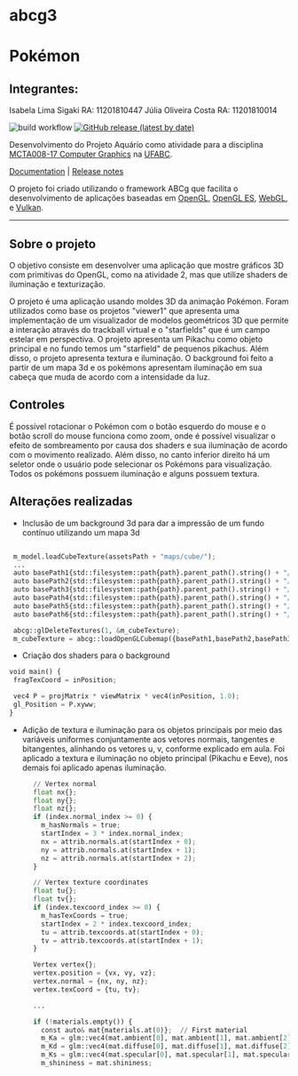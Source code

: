 # abcg3

# Pokémon
## Integrantes:
Isabela Lima Sigaki RA: 11201810447
Júlia Oliveira Costa RA: 11201810014


![build workflow](https://github.com/hbatagelo/abcg/actions/workflows/build.yml/badge.svg)
[![GitHub release (latest by date)](https://img.shields.io/github/v/release/hbatagelo/abcg)](https://github.com/hbatagelo/abcg/releases/latest)

Desenvolvimento do Projeto Aquário como atividade para a disciplina [MCTA008-17 Computer Graphics](http://professor.ufabc.edu.br/~harlen.batagelo/cg/) na [UFABC](https://www.ufabc.edu.br/).

[Documentation](https://hbatagelo.github.io/abcg/abcg/doc/html/) | [Release notes](CHANGELOG.md)

O projeto foi criado utilizando o framework ABCg que facilita o desenvolvimento de aplicações baseadas em 
[OpenGL](https://www.opengl.org), [OpenGL ES](https://www.khronos.org), [WebGL](https://www.khronos.org/webgl/), e [Vulkan](https://www.vulkan.org). 

***

## Sobre o projeto

O objetivo consiste em desenvolver uma aplicação que mostre gráficos 3D com primitivas do OpenGL, como na atividade 2, mas que utilize shaders de iluminação e texturização.

O projeto é uma aplicação usando moldes 3D da animação Pokémon. Foram utilizados como base os projetos "viewer1" que apresenta uma implementação de um visualizador de modelos geométricos 3D que permite a interação através do trackball virtual e o "starfields" que é um campo estelar em perspectiva. O projeto apresenta um Pikachu como objeto principal e no fundo temos um "starfield" de pequenos pikachus. Além disso, o projeto apresenta textura e iluminação. O background foi feito a partir de um mapa 3d e os pokémons apresentam iluminação em sua cabeça que muda de acordo com a intensidade da luz.

## Controles

É possível rotacionar o Pokémon com o botão esquerdo do mouse e o botão scroll do mouse funciona como zoom, onde é possível visualizar o efeito de sombreamento por causa dos shaders e sua iluminação de acordo com o movimento realizado. Além disso, no canto inferior direito há um seletor onde o usuário pode selecionar os Pokémons para visualização. Todos os pokémons possuem iluminação e alguns possuem textura.

## Alterações realizadas

  - Inclusão de um background 3d para dar a impressão de um fundo contínuo utilizando um mapa 3d
    
 ```python

  m_model.loadCubeTexture(assetsPath + "maps/cube/");
  ...
  auto basePath1{std::filesystem::path{path}.parent_path().string() + "/posx.jpg"};
  auto basePath2{std::filesystem::path{path}.parent_path().string() + "/negx.jpg"};
  auto basePath3{std::filesystem::path{path}.parent_path().string() + "/posy.jpg"};
  auto basePath4{std::filesystem::path{path}.parent_path().string() + "/negy.jpg"};
  auto basePath5{std::filesystem::path{path}.parent_path().string() + "/posz.jpg"};
  auto basePath6{std::filesystem::path{path}.parent_path().string() + "/negz.jpg"};

  abcg::glDeleteTextures(1, &m_cubeTexture);
  m_cubeTexture = abcg::loadOpenGLCubemap({basePath1,basePath2,basePath3,basePath4,basePath5,basePath6});
 ```

  - Criação dos shaders para o background
 ```python
void main() {
  fragTexCoord = inPosition;

  vec4 P = projMatrix * viewMatrix * vec4(inPosition, 1.0);
  gl_Position = P.xyww;
}
 ```

- Adição de textura e iluminação para os objetos principais por meio das variáveis uniformes conjuntamente aos vetores normais, tangentes e bitangentes, alinhando os vetores u, v, conforme explicado em aula. Foi aplicado a textura e iluminação no objeto principal (Pikachu e Eeve), nos demais foi aplicado apenas iluminação.
```python      
      // Vertex normal
      float nx{};
      float ny{};
      float nz{};
      if (index.normal_index >= 0) {
        m_hasNormals = true;
        startIndex = 3 * index.normal_index;
        nx = attrib.normals.at(startIndex + 0);
        ny = attrib.normals.at(startIndex + 1);
        nz = attrib.normals.at(startIndex + 2);
      }

      // Vertex texture coordinates
      float tu{};
      float tv{};
      if (index.texcoord_index >= 0) {
        m_hasTexCoords = true;
        startIndex = 2 * index.texcoord_index;
        tu = attrib.texcoords.at(startIndex + 0);
        tv = attrib.texcoords.at(startIndex + 1);
      }

      Vertex vertex{};
      vertex.position = {vx, vy, vz};
      vertex.normal = {nx, ny, nz};
      vertex.texCoord = {tu, tv};

      ...

      if (!materials.empty()) {
        const auto& mat{materials.at(0)};  // First material
        m_Ka = glm::vec4(mat.ambient[0], mat.ambient[1], mat.ambient[2], 1);
        m_Kd = glm::vec4(mat.diffuse[0], mat.diffuse[1], mat.diffuse[2], 1);
        m_Ks = glm::vec4(mat.specular[0], mat.specular[1], mat.specular[2], 1);
        m_shininess = mat.shininess;
 ```

